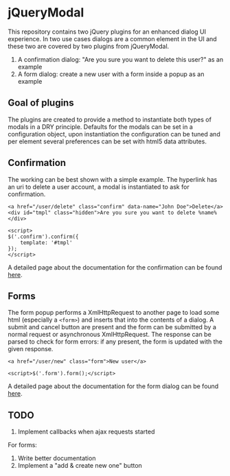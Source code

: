 jQueryModal
===
This repository contains two jQuery plugins for an enhanced dialog UI experience. In two use cases dialogs are a common element in the UI and these two are covered by two plugins from jQueryModal.

1. A confirmation dialog: "Are you sure you want to delete this user?" as an example
2. A form dialog: create a new user with a form inside a popup as an example

Goal of plugins
---
The plugins are created to provide a method to instantiate both types of modals in a DRY principle. Defaults for the modals can be set in a configuration object, upon instantiation the configuration can be tuned and per element several preferences can be set with html5 data attributes.

Confirmation
---
The working can be best shown with a simple example. The hyperlink has an uri to delete a user account, a modal is instantiated to ask for confirmation.

    <a href="/user/delete" class="confirm" data-name="John Doe">Delete</a>
    <div id="tmpl" class="hidden">Are you sure you want to delete %name%</div>

    <script>
    $('.confirm').confirm({
        template: '#tmpl'
    });
    </script>

A detailed page about the documentation for the confirmation can be found [here](https://github.com/Soflomo/jQueryModal/blob/master/docs/Confirm.md).

Forms
---
The form popup performs a XmlHttpRequest to another page to load some html (especially a `<form>`) and inserts that into the contents of a dialog. A submit and cancel button are present and the form can be submitted by a normal request or asynchronous XmlHttpRequest. The response can be parsed to check for form errors: if any present, the form is updated with the given response.

    <a href="/user/new" class="form">New user</a>

    <script>$('.form').form();</script>

A detailed page about the documentation for the form dialog can be found [here](https://github.com/Soflomo/jQueryModal/blog/master/docs/Form.md).

TODO
---

1. Implement callbacks when ajax requests started

For forms:

1. Write better documentation
2. Implement a "add & create new one" button